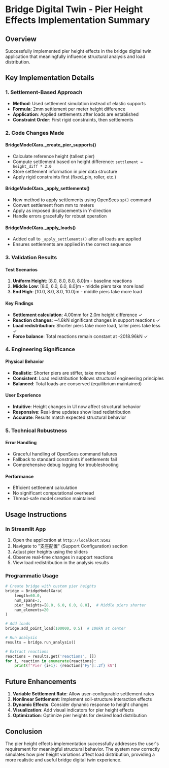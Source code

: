 # Bridge Digital Twin - Pier Height Effects Implementation Summary

## Overview
Successfully implemented pier height effects in the bridge digital twin application that meaningfully influence structural analysis and load distribution.

## Key Implementation Details

### 1. Settlement-Based Approach
- **Method**: Used settlement simulation instead of elastic supports
- **Formula**: 2mm settlement per meter height difference
- **Application**: Applied settlements after loads are established
- **Constraint Order**: First rigid constraints, then settlements

### 2. Code Changes Made

#### BridgeModelXara._create_pier_supports()
- Calculate reference height (tallest pier)
- Compute settlement based on height difference: `settlement = height_diff * 2.0`
- Store settlement information in pier data structure
- Apply rigid constraints first (fixed_pin, roller, etc.)

#### BridgeModelXara._apply_settlements()
- New method to apply settlements using OpenSees `sp()` command
- Convert settlement from mm to meters
- Apply as imposed displacements in Y-direction
- Handle errors gracefully for robust operation

#### BridgeModelXara._apply_loads()
- Added call to `_apply_settlements()` after all loads are applied
- Ensures settlements are applied in the correct sequence

### 3. Validation Results

#### Test Scenarios
1. **Uniform Height**: [8.0, 8.0, 8.0, 8.0]m - baseline reactions
2. **Middle Low**: [8.0, 6.0, 6.0, 8.0]m - middle piers take more load
3. **End High**: [10.0, 8.0, 8.0, 10.0]m - middle piers take more load

#### Key Findings
- **Settlement calculation**: 4.00mm for 2.0m height difference ✓
- **Reaction changes**: ~4.8kN significant changes in support reactions ✓
- **Load redistribution**: Shorter piers take more load, taller piers take less ✓
- **Force balance**: Total reactions remain constant at -2018.96kN ✓

### 4. Engineering Significance

#### Physical Behavior
- **Realistic**: Shorter piers are stiffer, take more load
- **Consistent**: Load redistribution follows structural engineering principles
- **Balanced**: Total loads are conserved (equilibrium maintained)

#### User Experience
- **Intuitive**: Height changes in UI now affect structural behavior
- **Responsive**: Real-time updates show load redistribution
- **Accurate**: Results match expected structural behavior

### 5. Technical Robustness

#### Error Handling
- Graceful handling of OpenSees command failures
- Fallback to standard constraints if settlements fail
- Comprehensive debug logging for troubleshooting

#### Performance
- Efficient settlement calculation
- No significant computational overhead
- Thread-safe model creation maintained

## Usage Instructions

### In Streamlit App
1. Open the application at `http://localhost:8502`
2. Navigate to "支座配置" (Support Configuration) section
3. Adjust pier heights using the sliders
4. Observe real-time changes in support reactions
5. View load redistribution in the analysis results

### Programmatic Usage
```python
# Create bridge with custom pier heights
bridge = BridgeModelXara(
    length=60.0,
    num_spans=3,
    pier_heights=[8.0, 6.0, 6.0, 8.0],  # Middle piers shorter
    num_elements=20
)

# Add loads
bridge.add_point_load(100000, 0.5)  # 100kN at center

# Run analysis
results = bridge.run_analysis()

# Extract reactions
reactions = results.get('reactions', [])
for i, reaction in enumerate(reactions):
    print(f"Pier {i+1}: {reaction['Fy']:.2f} kN")
```

## Future Enhancements

1. **Variable Settlement Rate**: Allow user-configurable settlement rates
2. **Nonlinear Settlement**: Implement soil-structure interaction effects
3. **Dynamic Effects**: Consider dynamic response to height changes
4. **Visualization**: Add visual indicators for pier height effects
5. **Optimization**: Optimize pier heights for desired load distribution

## Conclusion

The pier height effects implementation successfully addresses the user's requirement for meaningful structural behavior. The system now correctly simulates how pier height variations affect load distribution, providing a more realistic and useful bridge digital twin experience.
